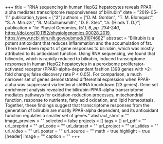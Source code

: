+++
title = "RNA sequencing in human HepG2 hepatocytes reveals PPAR-alpha mediates transcriptome responsiveness of bilirubin"
date = "2019-05-11"
publication_types = ["2"]
authors = ["D. M. Gordon", "T. M. Blomquist", "S. A. Miruzzi", "R. McCullumsmith", "D. E. Stec", "Jr. {Hinds T. D.}"]
publication = "In: Physiol Genomics, (51), 6, _pp. 234-240_, https://doi.org/10.1152/physiolgenomics.00028.2019, https://www.ncbi.nlm.nih.gov/pubmed/31074682"
abstract = "Bilirubin is a potent antioxidant that reduces inflammation and the accumulation of fat. There have been reports of gene responses to bilirubin, which was mostly attributed to its antioxidant function. Using RNA sequencing, we found that biliverdin, which is rapidly reduced to bilirubin, induced transcriptome responses in human HepG2 hepatocytes in a peroxisome proliferator-activated receptor (PPAR)-alpha-dependent fashion (398 genes with >2-fold change; false discovery rate P < 0.05). For comparison, a much narrower set of genes demonstrated differential expression when PPAR-alpha was suppressed via lentiviral shRNA knockdown (23 genes). Gene set enrichment analysis revealed the bilirubin-PPAR-alpha transcriptome mediates pathways for oxidation-reduction processes, mitochondrial function, response to nutrients, fatty acid oxidation, and lipid homeostasis. Together, these findings suggest that transcriptome responses from the generation of bilirubin are mostly PPAR-alpha dependent, and its antioxidant function regulates a smaller set of genes."
abstract_short = ""
image_preview = ""
selected = false
projects = []
tags = []
url_pdf = ""
url_preprint = ""
url_code = ""
url_dataset = ""
url_project = ""
url_slides = ""
url_video = ""
url_poster = ""
url_source = ""
math = true
highlight = true
[header]
image = ""
caption = ""
+++
